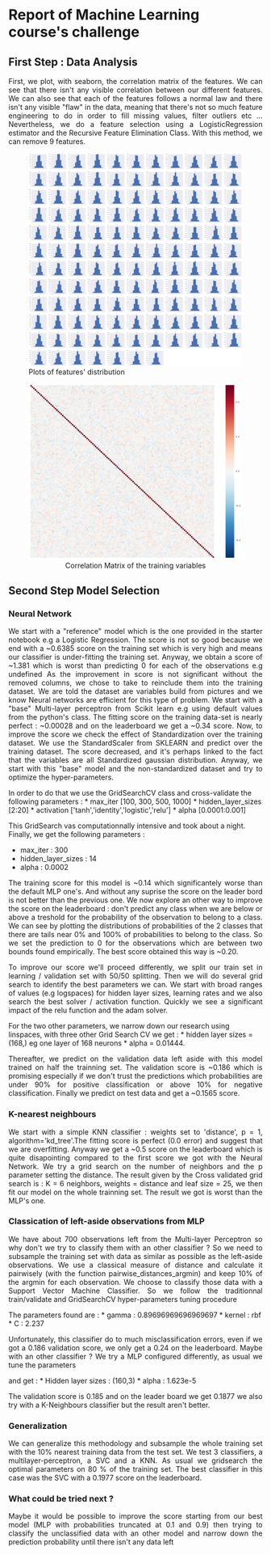 # Report of Machine Learning course's challenge

## First Step : Data Analysis
<p align="justify">
First, we plot, with seaborn, the correlation matrix of the features. We can see that there isn't any visible correlation between our different features.
We can also see that each of the features follows a normal law and there isn't any visible "flaw" in the data, meaning that there's not so much feature engineering to do in order to fill missing values, filter outliers etc ...
Nevertheless, we do a feature selection using a LogisticRegression estimator and the Recursive Feature Elimination Class.
With this method, we can remove 9 features. 
</p>
<figure>
<img src="challenge/dist.png" alt="Plots of features' distribution>
<figcaption align="center">Plots of features' distribution</figcaption>
</figure>
<figure>
<img src="challenge/corr.png" alt="Correlation matrix of the variables">
<figcaption align="center">Correlation Matrix of the training variables</figcaption>
</figure>

## Second Step Model Selection
### Neural Network
<p align="justify">
We start with a "reference" model which is the one provided in the starter notebook e.g a Logistic Regression.
The score is not so good because we end with a ~0.6385 score on the training set which is very high and means our classifier is under-fitting the training set.
Anyway, we obtain a score of ~1.381 which is worst than predicting 0 for each of the observations e.g undefined  
As the improvement in score is not significant without the removed columns, we chose to take to reinclude them into 
the training dataset.
We are told the dataset are variables build from pictures and we know Neural networks are efficient for this type of 
problem. We start with a "base" Multi-layer perceptron from Scikit learn e.g using default values from the python's class.
The fitting score on the training data-set is nearly perfect : ~0.00028 and on the leaderboard we get a ~0.34 score.
Now, to improve the score we check the effect of Standardization over the training dataset. We use the StandardScaler from SKLEARN
and predict over the training dataset. The score decreased, and it's perhaps linked to the fact that the variables are all Standardized
gaussian distribution. 
Anyway, we start with this "base" model and the non-standardized dataset and try to optimize the hyper-parameters.
</p>
In order to do that we use the GridSearchCV class and cross-validate the following parameters : 
* max_iter [100, 300, 500, 1000]
* hidden_layer_sizes [2:20]
* activation ['tanh','identity','logistic','relu']
* alpha [0.0001:0.001]

This GridSearch vas computationnally intensive and took about a night. Finally, we get the following parameters :
* max_iter : 300
* hidden_layer_sizes : 14
* alpha : 0.0002

<p align="justify">
The training score for this model is ~0.14 which significantely worse than the default MLP one's. And without any suprise the score
on the leader bord is not better than the previous one.
We now explore an other way to improve the score on the leaderboard : don't predict any class when we are below or above a treshold
for the probability of the observation to belong to a class.
We can see by plotting the distributions of probabilities of the 2 classes that there are tails near 0% and 100% of probabilities to belong to the class.
So we set the prediction to 0 for the observations which are between two bounds found empirically. The best score obtained this way is
~0.20.
</p>

<p align="justify">
To improve our score we'll proceed differently, we split our train set in learning / validation set with 50/50 splitting. Then we will do 
several grid search to identify the best parameters we can. We start with broad ranges of values (e.g logspaces) for hidden layer sizes,
learning rates and we also search the best solver / activation function. Quickly we see a significant impact of the relu function and the
adam solver.</p></p>
For the two other parameters, we narrow down our research using linspaces, with three other Grid Search CV  we get :
* hidden layer sizes = (168,) eg one layer of 168 neurons
* alpha = 0.01444.

<p align="justify">Thereafter, we predict on the validation data left aside with this model
trained on half the trainning set. The validation score is ~0.186 which is promising especially if we don't trust the predictions which 
probabilities are under 90% for positive classification or above 10% for negative classification. Finally we predict on test data and get
a ~0.1565 score.
</p>   


### K-nearest neighbours
<p align ="justify">
We start with a simple KNN classifier : weights set to 'distance', p = 1, algorithm='kd_tree'.The fitting score is perfect (0.0 error) and suggest that we are overfitting. Anyway
we get a ~0.5 score on the leaderboard which is quite disapointing compared to the first score we got with the Neural Network.   
We try a grid search on the number of neighbors and the p parameter setting the distance.
The result given by the Cross validated grid search is : K = 6 neighbors, weights = distance and leaf size = 25, we then fit our model on the 
whole trainning set. The result we got is worst than the MLP's one.


### Classication of left-aside observations from MLP
<p align = "justify"> We have about 700 observations left from the Multi-layer Perceptron so why don't we try to classify them  with an other
classifier ? So we need to subsample the training set with data as similar as possible as the left-aside observations. We use a classical
measure of distance and calculate it pairwisely (with the function pairwise_distances_argmin) and keep 10% of the argmin for each observation.
We choose to classify those data with a Support Vector Machine Classifier. So we follow the traditionnal train/validate and GridSearchCV
hyper-parameters tuning procedure
</p> 
The parameters found are :
* gamma : 0.89696969696969697
* kernel : rbf
* C : 2.237
<p align = "justify">Unfortunately, this classifier do to much misclassification errors, even if we got a 0.186 validation score, we only
get a 0.24 on the leaderboard. Maybe with an other classifier ? We try a MLP configured differently, as usual we tune the parameters </p>
and get :
* Hidden layer sizes : (160,3)
* alpha : 1.623e-5
<p align="justify">The validation score is 0.185 and on the leader board we get 0.1877 we also try with a K-Neighbours classifier but the 
result aren't better.   
</p>

### Generalization
<p align="justify">We can generalize this methodology and subsample the whole training set with the 10% nearest training data
from the test set. We test 3 classifiers, a multilayer-perceptron, a SVC and a KNN. As usual we gridsearch the optimal parameters on 80 %
of the training set. The best classifier in this case was the SVC with a 0.1977 score on the leaderboard.
</p>

### What could be tried next ?
<p align ="justify">Maybe it would be possible to improve the score starting from our best model (MLP with probabilities truncated at 0.1
and 0.9) then trying to classify the unclassified data with an other model and narrow down the prediction probability until there isn't any
data left</p>

